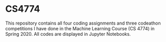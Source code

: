 # CS4774
This repository contains all four coding assignments and three codeathon competitions I have done in the Machine Learning Course (CS 4774) in Spring 2020.
All codes are displayed in Jupyter Notebooks.
